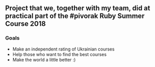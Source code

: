 ## Project that we, together with my team, did at practical part of the #pivorak Ruby Summer Course 2018

### Goals

* Make an independent rating of Ukrainian courses
* Help those who want to find the best courses
* Make the world a little better :)
